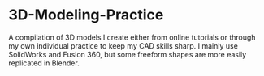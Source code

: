 # 3D-Modeling-Practice
A compilation of 3D models I create either from online tutorials or through my own individual practice to keep my CAD skills sharp. I mainly use SolidWorks and Fusion 360, but some freeform shapes are more easily replicated in Blender. 
